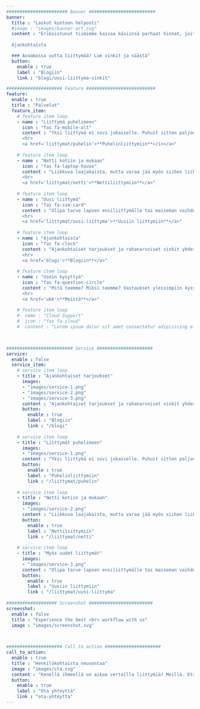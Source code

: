 ```yaml
---
####################### Banner #########################
banner:
  title : "Laskut kuntoon helposti"
  #image : "images/banner-art.svg"
  content : "Erikoistunut tiimimme kaivaa käsiinsä parhaat hinnat, joita ei aina heti etusivuilta löydy.<hr> 
  
  Ajankohtaista

  ### Avaamassa uutta liittymää? Lue vinkit ja säästä"
  button:
    enable : true
    label : "Blogiin"
    link : "blogi/uusi-liittyma-vinkit"

##################### Feature ##########################
feature:
  enable : true
  title : "Palvelut"
  feature_item:
    # feature item loop
    - name : "Liittymä puhelimeen"
      icon : "fas fa-mobile-alt"
      content : "Yksi liittymä ei sovi jokaiselle. Puhuit sitten paljon tai vähän, sopiva paketti löytyy kyllä. 
      <hr>
      <a href='liittymat/puhelin'>**Puhelinliittymiin**</i></a>"
      
    # feature item loop
    - name : "Netti kotiin ja mukaan"
      icon : "fas fa-laptop-house"
      content : "Liikkuva laajakaista, mutta varaa jää myös siihen liikkumiseen. Myös laitenetit.
      <hr>
      <a href='liittymat/netti'>**Nettiliittymiin**</a>"
      
    # feature item loop
    - name : "Uusi liittymä"
      icon : "fas fa-sim-card"
      content : "Olipa tarve lapsen ensiliittymälle tai maiseman vaihdokselle, täältä löytyy liittymät uusilla numeroilla.
      <hr>
      <a href='liittymat/uusi-liittyma'>**Uusiin liittymiin**</a>"
      
    # feature item loop
    - name : "Ajankohtaista"
      icon : "fas fa-clock"
      content : "Ajankohtaiset tarjoukset ja rahanarvoiset vinkit yhdessä paikassa.
      <hr>
      <a href='blogi'>**Blogiin**</a>"
      
    # feature item loop
    - name : "Usein kysyttyä"
      icon : "fas fa-question-circle"
      content : "Mitä teemme? Miksi teemme? Vastaukset yleisimpiin kysymyksiin täältä.
      <hr>
      <a href='ukk'>**Meistä**</a>"
      
    # feature item loop
    #- name : "Cloud Support"
    #  icon : "fas fa-cloud"
    #  content : "Lorem ipsum dolor sit amet consectetur adipisicing elit quam nihil"
      


######################### Service #####################
service:
  enable : false
  service_item:
    # service item loop
    - title : "Ajankohtaiset tarjoukset"
      images:
      - "images/service-1.png"
      - "images/service-2.png"
      - "images/service-3.png"
      content : "Ajankohtaiset tarjoukset ja rahanarvoiset vinkit yhdessä paikassa."
      button:
        enable : true
        label : "Blogiin"
        link : "/blogi"
        
    # service item loop
    - title : "Liittymät puhelimeen"
      images:
      - "images/service-1.png"
      content : "Yksi liittymä ei sovi jokaiselle. Puhuit sitten paljon tai vähän, sopiva paketti löytyy täältä."
      button:
        enable : true
        label : "Puhelinliittymiin"
        link : "/liittymat/puhelin"
        
    # service item loop
    - title : "Netti kotiin ja mukaan"
      images:
      - "images/service-2.png"
      content : "Liikkuva laajakaista, mutta varaa jää myös siihen liikkumiseen."
      button:
        enable : true
        label : "Nettiliittymiin"
        link : "/liittymat/netti"
        
    # service item loop
    - title : "Myös uudet liittymät"
      images:
      - "images/service-3.png"
      content : "Olipa tarve lapsen ensiliittymälle tai maiseman vaihdokselle, täältä löytyy liittymät uusilla numeroilla."
      button:
        enable : true
        label : "Uusiin liittymiin"
        link : "/liittymat/uusi-liittyma"
        
################### Screenshot ########################
screenshot:
  enable : false
  title : "Experience the best <br> workflow with us"
  image : "images/screenshot.svg"

  

##################### Call to action #####################
call_to_action:
  enable : true
  title : "Henkilökohtaista neuvontaa"
  image : "images/cta.svg"
  content : "Kenellä ihmeellä on aikaa vertailla liittymiä? Meillä. Etsitäänkö sinullekin sopiva?"
  button:
    enable : true
    label : "Ota yhteyttä"
    link : "ota-yhteytta"
---
```

